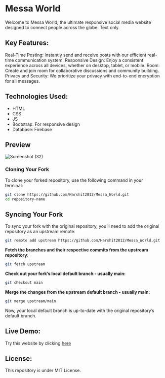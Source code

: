 # Messa World
Welcome to Messa World, the ultimate responsive social media website designed to connect people across the globe. Text only.

## Key Features:
Real-Time Posting: Instantly send and receive posts with our efficient real-time communication system.
Responsive Design: Enjoy a consistent experience across all devices, whether on desktop, tablet, or mobile.
Room: Create and join room for collaborative discussions and community building.
Privacy and Security: We prioritize your privacy with end-to-end encryption for all messages.

## Technologies Used:
- HTML
- CSS
- JS
- Bootstrap: For responsive design
- Database: Firebase

## Preview
![Screenshot (32)](https://github.com/Harshit2012/Messa_World/assets/105143145/41e8f23d-96d0-4e42-9a41-b85c497f5b47)

### Cloning Your Fork

To clone your forked repository, use the following command in your terminal:

```bash
git clone https://github.com/Harshit2012/Messa_World.git
cd repository-name
```

## Syncing Your Fork
To sync your fork with the original repository, you’ll need to add the original repository as an upstream remote:
```bash
git remote add upstream https://github.com/Harshit2012/Messa_World.git
```

**Fetch the branches and their respective commits from the upstream repository:**

```bash
git fetch upstream
```

**Check out your fork’s local default branch - usually main:**

```bash
git checkout main
```

**Merge the changes from the upstream default branch - usually main:**

```bash
git merge upstream/main
```

Now, your local default branch is up-to-date with the original repository’s default branch.

## Live Demo:
Try this website by clicking [here](https://harshit2012.github.io/Messa_World/)

## License:
This repository is under MIT License.
